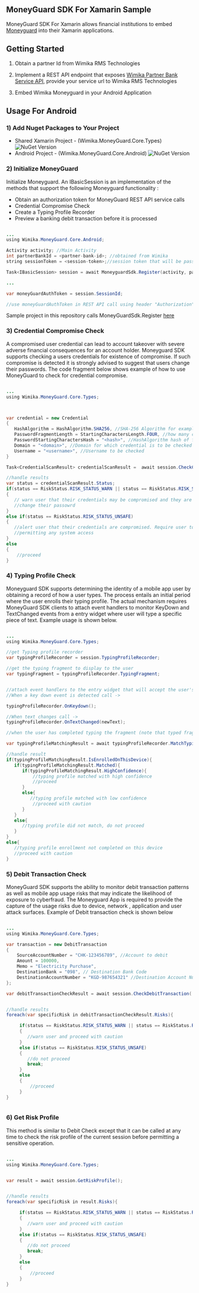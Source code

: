 

## MoneyGuard SDK For Xamarin Sample

MoneyGuard SDK For Xamarin allows financial institutions to embed [Moneyguard](https://wimika.ng/moneyguard/) into
their Xamarin applications. 

## Getting Started

1. Obtain a partner Id from Wimika RMS Technologies

2. Implement a REST API endpoint that exposes [Wimika Partner Bank Service API](https://wimika.gitbook.io/wimika-partner-bank-api-documentation/), provide your service url to Wimika RMS Technologies

3. Embed Wimika Moneyguard in your Android Application

## Usage For Android

### 1) Add Nuget Packages to Your Project
- Shared Xamarin Project - (Wimika.MoneyGuard.Core.Types) ![NuGet Version](https://img.shields.io/nuget/v/Wimika.MoneyGuard.Core.Types)
- Android Project - (Wimika.MoneyGuard.Core.Android) ![NuGet Version](https://img.shields.io/nuget/v/Wimika.MoneyGuard.Core.Android)


### 2) Initialize MoneyGuard 

Initialize Moneyguard. An IBasicSession is an implementation of the methods that support the following Moneyguard
functionality :
 - Obtain an authorization token for MoneyGuard REST API service calls
 - Credential Compromise Check
 - Create a Typing Profile Recorder
 - Preview a banking debit transaction before it is processed

```java

...
using Wimika.MoneyGuard.Core.Android;

Activity activity; //Main Activity
int partnerBankId = <partner-bank-id>; //obtained from Wimika
string sessionToken = <session-token>;//session token that will be passed to Partner Bank REST Service to validate user session 

Task<IBasicSession> session = await MoneyguardSdk.Register(activity, partnerBankId, sessionToken);

...

var moneyGuardAuthToken = session.SessionId;

//use moneyGuardAuthToken in REST API call using header "Authorization" : "Bearer  <moneyGuardAuthToken>"

```

Sample project in this repository calls MoneyGuardSdk.Register [here]()

### 3) Credential Compromise Check

A compromised user credential can lead to account takeover with severe adverse financial consequences for an account holder.
Moneyguard SDK supports checking a users credentials for existence of compromise. If such compromise is detected it is strongly advised to
suggest that users change their passwords. The code fragment below shows example of how to use MoneyGuard to check for credential compromise.

```java

...
using Wimika.MoneyGuard.Core.Types;



var credential = new Credential
{
   HashAlgorithm = HashAlgorithm.SHA256, //SHA-256 Algorithm for example
   PasswordFragmentLength = StartingCharactersLength.FOUR, //how many characters from beginning of password to be hashed
   PasswordStartingCharactersHash = "<hash>", //HashAlgorithm hash of first number of characters in PasswordFragmentLength
   Domain = "<domain>", //Domain for which credential is to be checked
   Username = "<username>", //Username to be checked
}

Task<CredentialScanResult> credentialScanResult =  await session.CheckCredential(credential);

//handle results
var status = credentialScanResult.Status;
if(status == RiskStatus.RISK_STATUS_WARN || status == RiskStatus.RISK_STATUS_UNKNOWN)
{
   // warn user that their credentials may be compromised and they are strongly advised to
   //change their passowrd
}
else if(status == RiskStatus.RISK_STATUS_UNSAFE)
{
   //alert user that their credentials are compromised. Require user to change their password before
   //permitting any system access
}
else
{
    //proceed
}

```

### 4) Typing Profile Check

Moneyguard SDK supports determining the identity of a mobile app user by obtaining a record of how a user types. The process entails an initial
period where the user enrolls their typing profile. The actual mechanism requires MoneyGuard SDK clients to attach event handlers to monitor KeyDown and TextChanged events from a entry widget where user will type a specific piece of text. Example usage is shown below.

```java

...
using Wimika.MoneyGuard.Core.Types;

//get Typing profile recorder
var typingProfileRecorder = session.TypingProfileRecorder;

//get the typing fragment to display to the user
var typingFragment = typingProfileRecorder.TypingFragment;


//attach event handlers to the entry widget that will accept the user's typing of the fragment
//When a key down event is detected call ->

typingProfileRecorder.OnKeydown();

//When text changes call ->
typingProfileRecorder.OnTextChanged(newText);

//when the user has completed typing the fragment (note that typed fragment MUST match typingProfileRecorder.TypingFragment) call ->

var typingProfileMatchingResult = await typingProfileRecorder.MatchTypingProfile();

//handle result
if(typingProfileMatchingResult.IsEnrolledOnThisDevice){
   if(typingProfileMatchingResult.Matched){
      if(typingProfileMatchingResult.HighConfidence){
          //typing profile matched with high confidence
          //proceed
      }
      else{
         //typing profile matched with low confidence
          //proceed with caution
      }
   }
   else{
      //typing profile did not match, do not proceed
   }
}
else{
   //typing profile enrollment not completed on this device
   //proceed with caution
}

```


### 5) Debit Transaction Check

MoneyGuard SDK supports the ability to monitor debit transaction patterns as well as mobile app usage risks that may indicate the likelihood of exposure to cyberfraud. The Moneyguard App is required to provide the capture of the usage risks due to device, network , application and user attack surfaces. Example of Debit transaction check is shown below


```java

...
using Wimika.MoneyGuard.Core.Types;

var transaction = new DebitTransaction
{
    SourceAccountNumber = "CHK-123456789", //Account to debit
    Amount = 100000,
    Memo = "Electricity Purchase",
    DestinationBank = "098", // Destination Bank Code
    DestinationAccountNumber = "KGD-987654321" //Destination Account Number
};

var debitTransactionCheckResult = await session.CheckDebitTransaction( transaction);


//handle results
foreach(var specificRisk in debitTransactionCheckResult.Risks){

     if(status == RiskStatus.RISK_STATUS_WARN || status == RiskStatus.RISK_STATUS_UNKNOWN)
     {
        //warn user and proceed with caution
     }
     else if(status == RiskStatus.RISK_STATUS_UNSAFE)
     {
        //do not proceed
        break;
     }
     else
     {
         //proceed
     }
}



```

### 6) Get Risk Profile

This method is similar to Debit Check except that it can be called at any time to check the risk profile of the current session before permitting a sensitive operation.


```java

...
using Wimika.MoneyGuard.Core.Types;


var result = await session.GetRiskProfile();


//handle results
foreach(var specificRisk in result.Risks){

     if(status == RiskStatus.RISK_STATUS_WARN || status == RiskStatus.RISK_STATUS_UNKNOWN)
     {
        //warn user and proceed with caution
     }
     else if(status == RiskStatus.RISK_STATUS_UNSAFE)
     {
        //do not proceed
        break;
     }
     else
     {
         //proceed
     }
}



```

